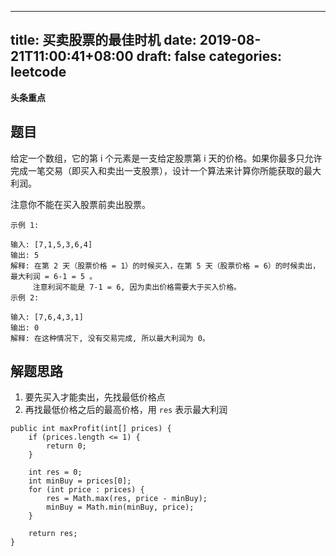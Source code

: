 
---
title: 买卖股票的最佳时机
date: 2019-08-21T11:00:41+08:00
draft: false
categories: leetcode
---


**头条重点**

## 题目

给定一个数组，它的第 i 个元素是一支给定股票第 i 天的价格。如果你最多只允许完成一笔交易（即买入和卖出一支股票），设计一个算法来计算你所能获取的最大利润。

注意你不能在买入股票前卖出股票。

```
示例 1:

输入: [7,1,5,3,6,4]
输出: 5
解释: 在第 2 天（股票价格 = 1）的时候买入，在第 5 天（股票价格 = 6）的时候卖出，最大利润 = 6-1 = 5 。
     注意利润不能是 7-1 = 6, 因为卖出价格需要大于买入价格。
示例 2:

输入: [7,6,4,3,1]
输出: 0
解释: 在这种情况下, 没有交易完成, 所以最大利润为 0。
```

## 解题思路

  1. 要先买入才能卖出，先找最低价格点
  2. 再找最低价格之后的最高价格，用 `res` 表示最大利润

```
public int maxProfit(int[] prices) {
    if (prices.length <= 1) {
        return 0;
    }

    int res = 0;
    int minBuy = prices[0];
    for (int price : prices) {
        res = Math.max(res, price - minBuy);
        minBuy = Math.min(minBuy, price);
    }

    return res;
}
```
